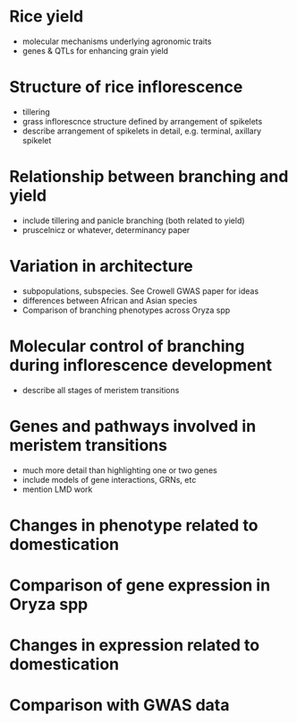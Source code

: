 
# Rice yield

* molecular mechanisms underlying agronomic traits
* genes & QTLs for enhancing grain yield

# Structure of rice inflorescence

* tillering
* grass inflorescnce structure defined by arrangement of spikelets
* describe arrangement of spikelets in detail, e.g. terminal, axillary spikelet 

# Relationship between branching and yield

* include tillering and panicle branching (both related to yield)
* pruscelnicz or whatever, determinancy paper

# Variation in architecture

* subpopulations, subspecies. See Crowell GWAS paper for ideas
* differences between African and Asian species
* Comparison of branching phenotypes across Oryza spp

# Molecular control of branching during inflorescence development

* describe all stages of meristem transitions

# Genes and pathways involved in meristem transitions

* much more detail than highlighting one or two genes
* include models of gene interactions, GRNs, etc
* mention LMD work

# Changes in phenotype related to domestication

# Comparison of gene expression in Oryza spp

# Changes in expression related to domestication

# Comparison with GWAS data
